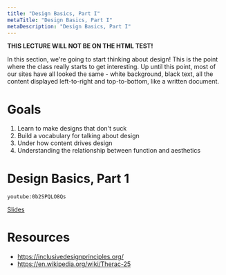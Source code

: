 ```yaml
---
title: "Design Basics, Part I"
metaTitle: "Design Basics, Part I"
metaDescription: "Design Basics, Part I"
---
```


**THIS LECTURE WILL NOT BE ON THE HTML TEST!**

In this section, we're going to start thinking about design! This is the point where the class really starts to get interesting. Up until this point, most of our sites have all looked the same - white background, black text, all the content displayed left-to-right and top-to-bottom, like a written document.

# Goals
1. Learn to make designs that don't suck
1. Build a vocabulary for talking about design
1. Under how content drives design
1. Understanding the relationship between function and aesthetics

# Design Basics, Part 1
`youtube:0b2SPQLO8Qs`

<a href="https://docs.google.com/presentation/d/14_j7v1c09C8xXykTM0M9v2UN4yzEJhER5vNwYROZjJk/edit?usp=sharing" target="_blank">Slides</a>

# Resources
- https://inclusivedesignprinciples.org/
- https://en.wikipedia.org/wiki/Therac-25
